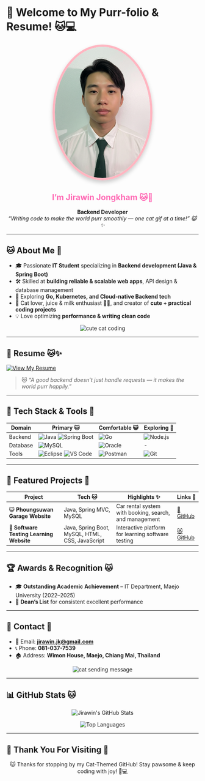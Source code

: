 # 🐾 Welcome to My Purr-folio & Resume! 🐱💻 

<p align="center">
<img src="https://github.com/jirawin25460/jirawin25460/raw/main/profile.png"
     alt="Jirawin New Profile Picture"
     width="250"
     style="border-radius:50%; border:6px solid #FFB6C1; box-shadow:0 6px 12px rgba(0,0,0,0.2);"/>

</p>


<h2 align="center" style="color:#FF69B4;">I’m Jirawin Jongkham 🐱🐾</h2>

<p align="center">
  <strong>Backend Developer</strong><br/>
  <em>“Writing code to make the world purr smoothly — one cat gif at a time!” 😺✨</em>
</p>

---

## 🐱 About Me 🐾

- 🎓 Passionate **IT Student** specializing in **Backend development (Java & Spring Boot)**  
- 🛠 Skilled at **building reliable & scalable web apps**, API design & database management  
- 🌱 Exploring **Go, Kubernetes, and Cloud-native Backend tech**  
- 🐾 Cat lover, juice & milk enthusiast 🍹🥛, and creator of **cute + practical coding projects**  
- 💡 Love optimizing **performance & writing clean code**  

<p align="center">
  <img src="https://media.giphy.com/media/v6aOjy0Qo1fIA/giphy.gif" width="160" alt="cute cat coding"/>
</p>

---

## 📄 Resume 🐱✨

[![View My Resume](https://img.shields.io/badge/🐾%20View%20My%20Resume-FFB6C1?style=for-the-badge&logo=googledrive&logoColor=white)](https://drive.google.com/drive/u/0/folders/1kL14FrRxAjLkDPhZXxi1UVXTSrHmJcfA)

> 😻 *“A good backend doesn’t just handle requests — it makes the world purr happily.”*  

---

## 🧰 Tech Stack & Tools 🐾

<div align="center">

| Domain | Primary 🐱 | Comfortable 😺 | Exploring 🐾 |
|--------|------------|----------------|--------------|
| Backend | ![Java](https://img.shields.io/badge/Java-FF69B4?logo=java&logoColor=white) ![Spring Boot](https://img.shields.io/badge/Spring_Boot-FFB6C1?logo=springboot&logoColor=white) | ![Go](https://img.shields.io/badge/Go-ADD8E6?logo=go&logoColor=black) | ![Node.js](https://img.shields.io/badge/Node.js-FFD700?logo=node.js&logoColor=black) |
| Database |  ![MySQL](https://img.shields.io/badge/MySQL-87CEFA?logo=mysql&logoColor=white) | ![Oracle](https://img.shields.io/badge/Oracle-FF6347?logo=oracle&logoColor=white)  | - |
| Tools |![Eclipse](https://img.shields.io/badge/Eclipse-2C2255?logo=eclipse&logoColor=white) ![VS Code](https://img.shields.io/badge/VS_Code-6495ED?logo=visual-studio-code&logoColor=white) | ![Postman](https://img.shields.io/badge/Postman-FF8C69?logo=postman&logoColor=white) |  ![Git](https://img.shields.io/badge/Git-FF4500?logo=git&logoColor=white)  |

</div>

---

## 📌 Featured Projects 🐾

| Project | Tech 🐱 | Highlights ✨ | Links 🐾 |
|---------|---------|--------------|----------|
| 😺 **Phoungsuwan Garage Website** | Java, Spring MVC, MySQL | Car rental system with booking, search, and management | [🐾 GitHub](https://github.com/jirawin25460/PhoungsuwanGarage) |
| 🐾 **Software Testing Learning Website** | Java, Spring Boot, MySQL, HTML, CSS, JavaScript | Interactive platform for learning software testing | [😻 GitHub](https://github.com/jirawin25460/SoftwareTestingLearning) |

---

## 🏆 Awards & Recognition 🐱

- 🎓 **Outstanding Academic Achievement** – IT Department, Maejo University (2022–2025)  
- 🐾 **Dean’s List** for consistent excellent performance  

---

## 💌 Contact 🐾

- 📧 Email: **jirawin.jk@gmail.com**  
- 📞 Phone: **081-037-7539**  
- 🏠 Address: **Wimon House, Maejo, Chiang Mai, Thailand**  

<p align="center">
  <img src="https://media.giphy.com/media/10dU7AN7xsi1I4/giphy.gif" width="100" alt="cat sending message"/>
</p>

---

## 📊 GitHub Stats 🐱

<p align="center">
  <img src="https://github-readme-stats.vercel.app/api?username=jirawin25460&show_icons=true&theme=catppuccin_mocha&hide_title=true" alt="Jirawin's GitHub Stats" />
</p>

<p align="center">
  <img src="https://github-readme-stats.vercel.app/api/top-langs/?username=jirawin25460&layout=compact&theme=catppuccin_mocha&hide_title=true" alt="Top Languages"/>
</p>

---

## 🙏 Thank You For Visiting 🐾

<p align="center">
  🐱 Thanks for stopping by my Cat-Themed GitHub! Stay pawsome & keep coding with joy! 🐾💻  
</p>

